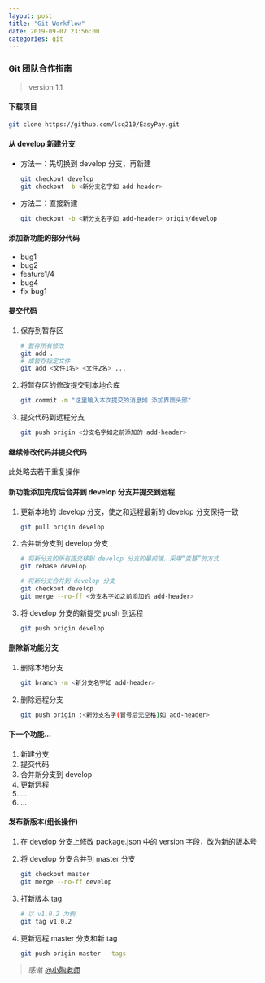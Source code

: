 ```yaml
---
layout: post
title: "Git Workflow"
date: 2019-09-07 23:56:00
categories: git
---
```

### Git 团队合作指南

> version 1.1

#### 下载项目

```bash
git clone https://github.com/lsq210/EasyPay.git
```

#### 从 develop 新建分支

- 方法一：先切换到 develop 分支，再新建

  ```bash
  git checkout develop
  git checkout -b <新分支名字如 add-header>
  ```

- 方法二：直接新建

  ```bash
  git checkout -b <新分支名字如 add-header> origin/develop
  ```

#### 添加新功能的部分代码

- bug1
- bug2
- feature1/4
- bug4
- fix bug1

#### 提交代码

1. 保存到暂存区

   ```bash
   # 暂存所有修改
   git add .
   # 或暂存指定文件
   git add <文件1名> <文件2名> ...
   ```

2. 将暂存区的修改提交到本地仓库

   ```bash
   git commit -m "这里输入本次提交的消息如 添加界面头部"
   ```

3. 提交代码到远程分支

   ```bash
   git push origin <分支名字如之前添加的 add-header>
   ```

#### 继续修改代码并提交代码

此处略去若干重复操作

#### 新功能添加完成后合并到 develop 分支并提交到远程

1. 更新本地的 develop 分支，使之和远程最新的 develop 分支保持一致

   ```bash
   git pull origin develop
   ```

2. 合并新分支到 develop 分支

   ```bash
   # 将新分支的所有提交移到 develop 分支的最前端，采用“变基”的方式
   git rebase develop

   # 将新分支合并到 develop 分支
   git checkout develop
   git merge --no-ff <分支名字如之前添加的 add-header>
   ```

3. 将 develop 分支的新提交 push 到远程

   ```bash
   git push origin develop
   ```

#### 删除新功能分支

1. 删除本地分支

   ```bash
   git branch -m <新分支名字如 add-header>
   ```

2. 删除远程分支

   ```bash
   git push origin :<新分支名字(冒号后无空格)如 add-header>
   ```

#### 下一个功能...

1. 新建分支
2. 提交代码
3. 合并新分支到 develop
4. 更新远程
5. ...
6. ...

#### 发布新版本(组长操作)

1. 在 develop 分支上修改 package.json 中的 version 字段，改为新的版本号

2. 将 develop 分支合并到 master 分支

   ```bash
   git checkout master
   git merge --no-ff develop
   ```

3. 打新版本 tag

   ```bash
   # 以 v1.0.2 为例
   git tag v1.0.2
   ```

4. 更新远程 master 分支和新 tag

   ```bash
   git push origin master --tags
   ```

> 感谢 [@小陶老师](https://github.com/CS-Tao)